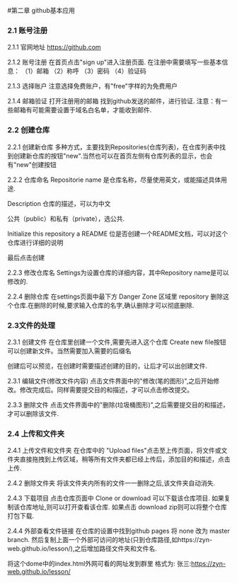 #第二章 github基本应用

### 2.1 账号注册
2.1.1 官网地址
https://github.com

2.1.2 账号注册
在首页点击"sign up"进入注册页面.
在注册中需要填写一些基本信息：
（1）邮箱
（2）称呼
（3）密码
（4）验证码

2.1.3 选择账户
注意选择免费账户，有"free"字样的为免费用户

2.1.4 邮箱验证
打开注册用的邮箱 找到github发送的邮件，进行验证.
注意：有一些邮箱有可能需要设置于域名白名单，才能收到邮件.


### 2.2 创建仓库
2.2.1 创建新仓库
多种方式，主要找到Repositories(仓库列表)，在仓库列表中找到创建新仓库的按钮"new".当然也可以在首页左侧有仓库列表的显示，也会有"new"创建按钮

2.2.2 仓库命名
Repositorie name 是仓库名称，尽量使用英文，或能描述具体用途.

Description 仓库的描述，可以为中文

公共（public）和私有（private），选公共.

Initialize this repository a README 位是否创建一个README文档，可以对这个仓库进行详细的说明

最后点击创建

2.2.3 修改仓库名
Settings为设置仓库的详细内容，其中Repository name是可以修改的.

2.2.4 删除仓库
在settings页面中最下方 Danger Zone 区域里
repository 删除这个仓库.在删除的时候,要求输入仓库的名字,确认删除才可以彻底删除.


### 2.3文件的处理
2.3.1 创建文件
在仓库里创建一个文件,需要先进入这个仓库 Create new file按钮可以创建新文件。当然需要加入需要的后缀名

创建后可以预览，在创建时需要描述创建的目的，让后才可以出创建文件.

2.3.1 编辑文件(修改文件内容)
点击文件界面中的"修改(笔的图形)",之后开始修改。修改完成后。同样需要提交目的和描述，才可以点击修改提交。

2.3.3 删除文件
点击文件界面中的"删除(垃圾桶图形)",之后需要提交目的和描述，才可以删除该文件.


### 2.4 上传和文件夹
2.4.1 上传文件和文件夹
在仓库中的 "Upload files"点击至上传页面，将文件或文件夹直接拖拽到上传区域，稍等所有文件夹都已经上传后，添加目的和描述，点击上传.

2.4.2 删除文件夹
将该文件夹内所有的文件一一删除之后,该文件夹自动消失.

2.4.3 下载项目
点击仓库页面中 Clone or download 可以下载该仓库项目.
如果复制该仓库地址,则可以打开查看该仓库.
如果点击 download zip则可以将整个仓库打包下载.

2.4.4 外部查看文件链接
在仓库的设置中找到github pages 将 none 改为 master branch.
然后复制上面一个外部可访问的地址(只到仓库路径,如https://zyn-web.github.io/lesson/),之后增加路径文件夹和文件名.



将这个dome中的index.html外网可看的网址发到群里
格式为: 张三:https://zyn-web.github.io/lesson/